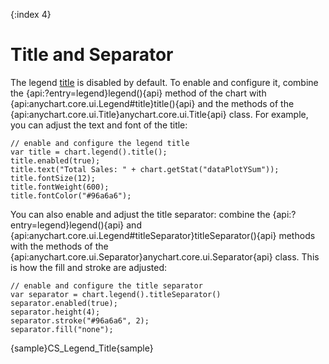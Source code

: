 {:index 4}
# Title and Separator

The legend [title](../Title) is disabled by default. To enable and configure it, combine the {api:?entry=legend}legend(){api} method of the chart with {api:anychart.core.ui.Legend#title}title(){api} and the methods of the {api:anychart.core.ui.Title}anychart.core.ui.Title{api} class. For example, you can adjust the text and font of the title:

```
// enable and configure the legend title
var title = chart.legend().title();
title.enabled(true);
title.text("Total Sales: " + chart.getStat("dataPlotYSum"));
title.fontSize(12);
title.fontWeight(600);
title.fontColor("#96a6a6");
```

You can also enable and adjust the title separator: combine the {api:?entry=legend}legend(){api} and {api:anychart.core.ui.Legend#titleSeparator}titleSeparator(){api} methods with the methods of the {api:anychart.core.ui.Separator}anychart.core.ui.Separator{api} class. This is how the fill and stroke are adjusted:

```
// enable and configure the title separator
var separator = chart.legend().titleSeparator()
separator.enabled(true);
separator.height(4);
separator.stroke("#96a6a6", 2);
separator.fill("none");
```

{sample}CS\_Legend\_Title{sample}